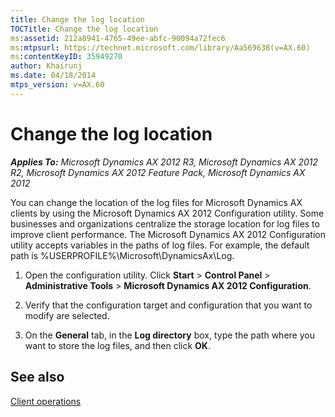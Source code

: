 ```yaml
---
title: Change the log location
TOCTitle: Change the log location
ms:assetid: 212a8941-4765-49ee-abfc-90094a72fec6
ms:mtpsurl: https://technet.microsoft.com/library/Aa569638(v=AX.60)
ms:contentKeyID: 35949270
author: Khairunj
ms.date: 04/18/2014
mtps_version: v=AX.60
---
```


# Change the log location 


_**Applies To:** Microsoft Dynamics AX 2012 R3, Microsoft Dynamics AX 2012 R2, Microsoft Dynamics AX 2012 Feature Pack, Microsoft Dynamics AX 2012_

You can change the location of the log files for Microsoft Dynamics AX clients by using the Microsoft Dynamics AX 2012 Configuration utility. Some businesses and organizations centralize the storage location for log files to improve client performance. The Microsoft Dynamics AX 2012 Configuration utility accepts variables in the paths of log files. For example, the default path is %USERPROFILE%\\Microsoft\\DynamicsAx\\Log.

1.  Open the configuration utility. Click **Start** \> **Control Panel** \> **Administrative Tools** \> **Microsoft Dynamics AX 2012 Configuration**.

2.  Verify that the configuration target and configuration that you want to modify are selected.

3.  On the **General** tab, in the **Log directory** box, type the path where you want to store the log files, and then click **OK**.

## See also

[Client operations](client-operations.md)

  


